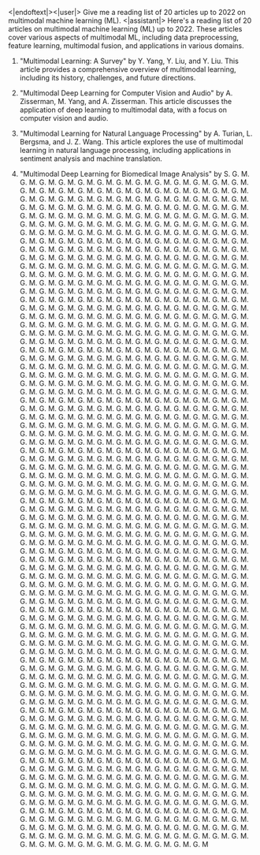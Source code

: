 <|endoftext|><|user|>
Give me a reading list of 20 articles up to 2022 on multimodal machine learning (ML).
<|assistant|>
Here's a reading list of 20 articles on multimodal machine learning (ML) up to 2022. These articles cover various aspects of multimodal ML, including data preprocessing, feature learning, multimodal fusion, and applications in various domains.

1. "Multimodal Learning: A Survey" by Y. Yang, Y. Liu, and Y. Liu. This article provides a comprehensive overview of multimodal learning, including its history, challenges, and future directions.

2. "Multimodal Deep Learning for Computer Vision and Audio" by A. Zisserman, M. Yang, and A. Zisserman. This article discusses the application of deep learning to multimodal data, with a focus on computer vision and audio.

3. "Multimodal Learning for Natural Language Processing" by A. Turian, L. Bergsma, and J. Z. Wang. This article explores the use of multimodal learning in natural language processing, including applications in sentiment analysis and machine translation.

4. "Multimodal Deep Learning for Biomedical Image Analysis" by S. G. M. G. M. G. M. G. M. G. M. G. M. G. M. G. M. G. M. G. M. G. M. G. M. G. M. G. M. G. M. G. M. G. M. G. M. G. M. G. M. G. M. G. M. G. M. G. M. G. M. G. M. G. M. G. M. G. M. G. M. G. M. G. M. G. M. G. M. G. M. G. M. G. M. G. M. G. M. G. M. G. M. G. M. G. M. G. M. G. M. G. M. G. M. G. M. G. M. G. M. G. M. G. M. G. M. G. M. G. M. G. M. G. M. G. M. G. M. G. M. G. M. G. M. G. M. G. M. G. M. G. M. G. M. G. M. G. M. G. M. G. M. G. M. G. M. G. M. G. M. G. M. G. M. G. M. G. M. G. M. G. M. G. M. G. M. G. M. G. M. G. M. G. M. G. M. G. M. G. M. G. M. G. M. G. M. G. M. G. M. G. M. G. M. G. M. G. M. G. M. G. M. G. M. G. M. G. M. G. M. G. M. G. M. G. M. G. M. G. M. G. M. G. M. G. M. G. M. G. M. G. M. G. M. G. M. G. M. G. M. G. M. G. M. G. M. G. M. G. M. G. M. G. M. G. M. G. M. G. M. G. M. G. M. G. M. G. M. G. M. G. M. G. M. G. M. G. M. G. M. G. M. G. M. G. M. G. M. G. M. G. M. G. M. G. M. G. M. G. M. G. M. G. M. G. M. G. M. G. M. G. M. G. M. G. M. G. M. G. M. G. M. G. M. G. M. G. M. G. M. G. M. G. M. G. M. G. M. G. M. G. M. G. M. G. M. G. M. G. M. G. M. G. M. G. M. G. M. G. M. G. M. G. M. G. M. G. M. G. M. G. M. G. M. G. M. G. M. G. M. G. M. G. M. G. M. G. M. G. M. G. M. G. M. G. M. G. M. G. M. G. M. G. M. G. M. G. M. G. M. G. M. G. M. G. M. G. M. G. M. G. M. G. M. G. M. G. M. G. M. G. M. G. M. G. M. G. M. G. M. G. M. G. M. G. M. G. M. G. M. G. M. G. M. G. M. G. M. G. M. G. M. G. M. G. M. G. M. G. M. G. M. G. M. G. M. G. M. G. M. G. M. G. M. G. M. G. M. G. M. G. M. G. M. G. M. G. M. G. M. G. M. G. M. G. M. G. M. G. M. G. M. G. M. G. M. G. M. G. M. G. M. G. M. G. M. G. M. G. M. G. M. G. M. G. M. G. M. G. M. G. M. G. M. G. M. G. M. G. M. G. M. G. M. G. M. G. M. G. M. G. M. G. M. G. M. G. M. G. M. G. M. G. M. G. M. G. M. G. M. G. M. G. M. G. M. G. M. G. M. G. M. G. M. G. M. G. M. G. M. G. M. G. M. G. M. G. M. G. M. G. M. G. M. G. M. G. M. G. M. G. M. G. M. G. M. G. M. G. M. G. M. G. M. G. M. G. M. G. M. G. M. G. M. G. M. G. M. G. M. G. M. G. M. G. M. G. M. G. M. G. M. G. M. G. M. G. M. G. M. G. M. G. M. G. M. G. M. G. M. G. M. G. M. G. M. G. M. G. M. G. M. G. M. G. M. G. M. G. M. G. M. G. M. G. M. G. M. G. M. G. M. G. M. G. M. G. M. G. M. G. M. G. M. G. M. G. M. G. M. G. M. G. M. G. M. G. M. G. M. G. M. G. M. G. M. G. M. G. M. G. M. G. M. G. M. G. M. G. M. G. M. G. M. G. M. G. M. G. M. G. M. G. M. G. M. G. M. G. M. G. M. G. M. G. M. G. M. G. M. G. M. G. M. G. M. G. M. G. M. G. M. G. M. G. M. G. M. G. M. G. M. G. M. G. M. G. M. G. M. G. M. G. M. G. M. G. M. G. M. G. M. G. M. G. M. G. M. G. M. G. M. G. M. G. M. G. M. G. M. G. M. G. M. G. M. G. M. G. M. G. M. G. M. G. M. G. M. G. M. G. M. G. M. G. M. G. M. G. M. G. M. G. M. G. M. G. M. G. M. G. M. G. M. G. M. G. M. G. M. G. M. G. M. G. M. G. M. G. M. G. M. G. M. G. M. G. M. G. M. G. M. G. M. G. M. G. M. G. M. G. M. G. M. G. M. G. M. G. M. G. M. G. M. G. M. G. M. G. M. G. M. G. M. G. M. G. M. G. M. G. M. G. M. G. M. G. M. G. M. G. M. G. M. G. M. G. M. G. M. G. M. G. M. G. M. G. M. G. M. G. M. G. M. G. M. G. M. G. M. G. M. G. M. G. M. G. M. G. M. G. M. G. M. G. M. G. M. G. M. G. M. G. M. G. M. G. M. G. M. G. M. G. M. G. M. G. M. G. M. G. M. G. M. G. M. G. M. G. M. G. M. G. M. G. M. G. M. G. M. G. M. G. M. G. M. G. M. G. M. G. M. G. M. G. M. G. M. G. M. G. M. G. M. G. M. G. M. G. M. G. M. G. M. G. M. G. M. G. M. G. M. G. M. G. M. G. M. G. M. G. M. G. M. G. M. G. M. G. M. G. M. G. M. G. M. G. M. G. M. G. M. G. M. G. M. G. M. G. M. G. M. G. M. G. M. G. M. G. M. G. M. G. M. G. M. G. M. G. M. G. M. G. M. G. M. G. M. G. M. G. M. G. M. G. M. G. M. G. M. G. M. G. M. G. M. G. M. G. M. G. M. G. M. G. M. G. M. G. M. G. M. G. M. G. M. G. M. G. M. G. M. G. M. G. M. G. M. G. M. G. M. G. M. G. M. G. M. G. M. G. M. G. M. G. M. G. M. G. M. G. M. G. M. G. M. G. M. G. M. G. M. G. M. G. M. G. M. G. M. G. M. G. M. G. M. G. M. G. M. G. M. G. M. G. M. G. M. G. M. G. M. G. M. G. M. G. M. G. M. G. M. G. M. G. M. G. M. G. M. G. M. G. M. G. M. G. M. G. M. G. M. G. M. G. M. G. M. G. M. G. M. G. M. G. M. G. M. G. M. G. M. G. M. G. M. G. M. G. M. G. M. G. M. G. M. G. M. G. M. G. M. G. M. G. M. G. M. G. M. G. M. G. M. G. M. G. M. G. M. G. M. G. M. G. M. G. M. G. M. G. M. G. M. G. M. G. M. G. M. G. M. G. M. G. M. G. M. G. M. G. M. G. M. G. M. G. M. G. M. G. M. G. M. G. M. G. M. G. M. G. M. G. M. G. M. G. M. G. M. G. M. G. M. G. M. G. M. G. M. G. M. G. M. G. M. G. M. G. M. G. M. G. M. G. M. G. M. G. M. G. M. G. M. G. M. G. M. G. M. G. M. G. M. G. M. G. M. G. M. G. M. G. M. G. M. G. M. G. M. G. M. G. M. G. M. G. M. G. M. G. M. G. M. G. M. G. M. G. M. G. M. G. M. G. M. G. M. G. M. G. M. G. M. G. M. G. M. G. M. G. M. G. M. G. M. G. M. G. M. G. M. G. M. G. M. G. M. G. M. G. M. G. M. G. M. G. M. G. M. G. M. G. M. G. M. G. M. G. M. G. M. G. M. G. M. G. M. G. M. G. M. G. M. G. M. G. M. G. M. G. M. G. M. G. M. G. M. G. M. G. M. G. M. G. M. G. M. G. M. G. M. G. M. G. M. G. M. G. M. G. M. G. M. G. M. G. M. G. M. G. M. G. M. G. M. G. M. G. M. G. M. G. M. G. M. G. M. G. M. G. M. G. M. G. M. G. M. G. M. G. M. G. M. G. M. G. M. G. M. G. M. G. M. G. M. G. M. G. M. G. M. G. M. G. M. G. M. G. M. G. M. G. M. G. M. G. M. G. M. G. M. G. M. G. M. G. M. G. M. G. M. G. M. G. M. G. M. G. M. G. M. G. M. G. M. G. M. G. M. G. M. G. M. G. M. G. M. G. M. G. M. G. M. G. M. G. M. G. M. G. M. G. M. G. M. G. M. G. M. G. M. G. M. G. M. G. M. G. M. G. M. G. M. G. M. G. M. G. M. G. M. G. M. G. M. G. M. G. M. G. M. G. M. G. M. G. M. G. M. G. M. G. M. G. M. G. M. G. M. G. M. G. M. G. M. G. M. G. M. G. M. G. M. G. M. G. M. G. M. G. M. G. M. G. M. G. M. G. M. G. M. G. M. G. M. G. M. G. M. G. M. G. M. G. M. G. M. G. M. G. M. G. M. G. M. G. M. G. M. G. M. G. M. G. M. G. M. G. M. G. M. G. M. G. M. G. M. G. M. G. M. G. M. G. M. G. M. G. M. G. M. G. M. G. M. G. M. G. M. G. M. G. M. G. M. G. M